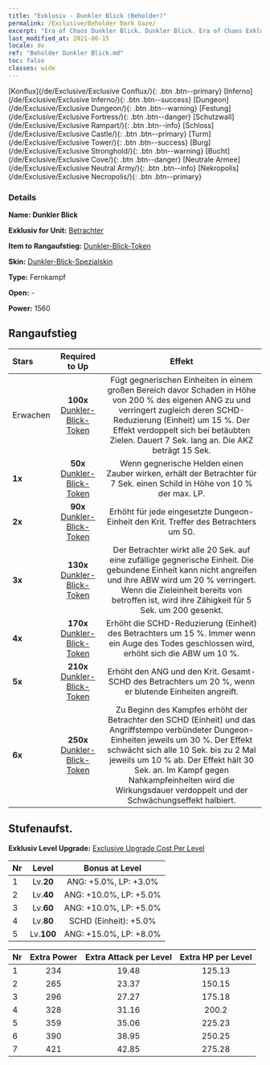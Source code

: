 ```yaml
---
title: "Exklusiv - Dunkler Blick (Beholder)"
permalink: /Exclusive/Beholder Dark Gaze/
excerpt: "Era of Chaos Dunkler Blick. Dunkler Blick. Era of Chaos Exklusiv Dunkler Blick. Betrachter Exklusiv."
last_modified_at: 2021-06-15
locale: de
ref: "Beholder Dunkler Blick.md"
toc: false
classes: wide
---
```

 [Konflux](/de/Exclusive/Exclusive Conflux/){: .btn .btn--primary} [Inferno](/de/Exclusive/Exclusive Inferno/){: .btn .btn--success} [Dungeon](/de/Exclusive/Exclusive Dungeon/){: .btn .btn--warning} [Festung](/de/Exclusive/Exclusive Fortress/){: .btn .btn--danger} [Schutzwall](/de/Exclusive/Exclusive Rampart/){: .btn .btn--info} [Schloss](/de/Exclusive/Exclusive Castle/){: .btn .btn--primary} [Turm](/de/Exclusive/Exclusive Tower/){: .btn .btn--success} [Burg](/de/Exclusive/Exclusive Stronghold/){: .btn .btn--warning} [Bucht](/de/Exclusive/Exclusive Cove/){: .btn .btn--danger} [Neutrale Armee](/de/Exclusive/Exclusive Neutral Army/){: .btn .btn--info} [Nekropolis](/de/Exclusive/Exclusive Necropolis/){: .btn .btn--primary} 

### Details
 **Name: Dunkler Blick** 

 **Exklusiv for Unit:** [Betrachter](/de/units/Beholder/) 

 **Item to Rangaufstieg:** [Dunkler-Blick-Token](/ItemsDE/con_990/)

 **Skin:** [Dunkler-Blick-Spezialskin](/ItemsDE/con_658/)

 **Type:** Fernkampf

 **Open:** -

 **Power:** 1560

## Rangaufstieg

  |     Stars    |  Required to Up | Effekt |
  |:-------------|:---------------:|:---------------:|
  |  Erwachen  | **100x** [Dunkler-Blick-Token](/ItemsDE/con_990/) | <Dunkelsicht> Fügt gegnerischen Einheiten in einem großen Bereich davor Schaden in Höhe von 200 % des eigenen ANG zu und verringert zugleich deren SCHD-Reduzierung (Einheit) um 15 %. Der Effekt verdoppelt sich bei betäubten Zielen. Dauert 7 Sek. lang an. Die AKZ beträgt 15 Sek. |
  | **1x** <i class="fas fa-star"/> | **50x** [Dunkler-Blick-Token](/ItemsDE/con_990/) | Wenn gegnerische Helden einen Zauber wirken, erhält der Betrachter für 7 Sek. einen Schild in Höhe von 10 % der max. LP. |
  | **2x** <i class="fas fa-star"/> | **90x** [Dunkler-Blick-Token](/ItemsDE/con_990/) | Erhöht für jede eingesetzte Dungeon-Einheit den Krit. Treffer des Betrachters um 50. |
  | **3x** <i class="fas fa-star"/> | **130x** [Dunkler-Blick-Token](/ItemsDE/con_990/) | Der Betrachter wirkt alle 20 Sek. <Umbra-Bindung> auf eine zufällige gegnerische Einheit. Die gebundene Einheit kann nicht angreifen und ihre ABW wird um 20 % verringert. Wenn die Zieleinheit bereits von <Gedankenkontrolle> betroffen ist, wird ihre Zähigkeit für 5 Sek. um 200 gesenkt. |
  | **4x** <i class="fas fa-star"/> | **170x** [Dunkler-Blick-Token](/ItemsDE/con_990/) | Erhöht die SCHD-Reduzierung (Einheit) des Betrachters um 15 %. Immer wenn ein Auge des Todes geschlossen wird, erhöht sich die ABW um 10 %. |
  | **5x** <i class="fas fa-star"/> | **210x** [Dunkler-Blick-Token](/ItemsDE/con_990/) | Erhöht den ANG und den Krit. Gesamt-SCHD des Betrachters um 20 %, wenn er blutende Einheiten angreift. |
  | **6x** <i class="fas fa-star"/> | **250x** [Dunkler-Blick-Token](/ItemsDE/con_990/) | <Ungesehener Segen> Zu Beginn des Kampfes erhöht der Betrachter den SCHD (Einheit) und das Angriffstempo verbündeter Dungeon-Einheiten jeweils um 30 %. Der Effekt schwächt sich alle 10 Sek. bis zu 2 Mal jeweils um 10 % ab. Der Effekt hält 30 Sek. an. Im Kampf gegen Nahkampfeinheiten wird die Wirkungsdauer verdoppelt und der Schwächungseffekt halbiert. |


## Stufenaufst.
 **Exklusiv Level Upgrade:** [Exclusive Upgrade Cost Per Level](/Exclusive/ExclusiveUpgradeCostPerLevel/)

  |  Nr  |   Level  | Bonus at Level |
  |:-----|:--------:|:--------------:|
  | 1 | Lv.**20** | ANG: +5.0%, LP: +3.0% |
  | 2 | Lv.**40** | ANG: +10.0%, LP: +5.0% |
  | 3 | Lv.**60** | ANG: +10.0%, LP: +5.0% |
  | 4 | Lv.**80** | SCHD (Einheit): +5.0% |
  | 5 | Lv.**100** | ANG: +15.0%, LP: +8.0% |


  |  Nr  |  Extra Power | Extra Attack per Level | Extra HP per Level |
  |:-----|:--------:|:--------:|:--------:|
  | 1 | 234 | 19.48 | 125.13 |
  | 2 | 265 | 23.37 | 150.15 |
  | 3 | 296 | 27.27 | 175.18 |
  | 4 | 328 | 31.16 | 200.2 |
  | 5 | 359 | 35.06 | 225.23 |
  | 6 | 390 | 38.95 | 250.25 |
  | 7 | 421 | 42.85 | 275.28 |


